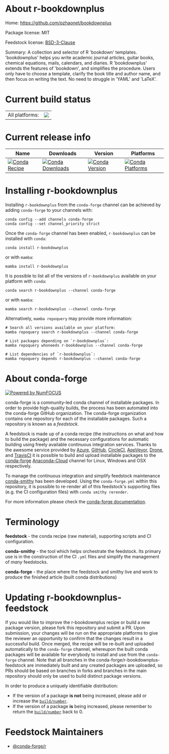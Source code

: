 About r-bookdownplus
====================

Home: https://github.com/pzhaonet/bookdownplus

Package license: MIT

Feedstock license: [BSD-3-Clause](https://github.com/conda-forge/r-bookdownplus-feedstock/blob/main/LICENSE.txt)

Summary: A collection and selector of R 'bookdown' templates. 'bookdownplus' helps you write academic journal articles, guitar books, chemical equations, mails, calendars, and diaries. R 'bookdownplus' extends the features of 'bookdown', and simplifies the procedure. Users only have to choose a template, clarify the book title and author name, and then focus on writing the text. No need to struggle in 'YAML' and 'LaTeX'.

Current build status
====================


<table><tr><td>All platforms:</td>
    <td>
      <a href="https://dev.azure.com/conda-forge/feedstock-builds/_build/latest?definitionId=10081&branchName=main">
        <img src="https://dev.azure.com/conda-forge/feedstock-builds/_apis/build/status/r-bookdownplus-feedstock?branchName=main">
      </a>
    </td>
  </tr>
</table>

Current release info
====================

| Name | Downloads | Version | Platforms |
| --- | --- | --- | --- |
| [![Conda Recipe](https://img.shields.io/badge/recipe-r--bookdownplus-green.svg)](https://anaconda.org/conda-forge/r-bookdownplus) | [![Conda Downloads](https://img.shields.io/conda/dn/conda-forge/r-bookdownplus.svg)](https://anaconda.org/conda-forge/r-bookdownplus) | [![Conda Version](https://img.shields.io/conda/vn/conda-forge/r-bookdownplus.svg)](https://anaconda.org/conda-forge/r-bookdownplus) | [![Conda Platforms](https://img.shields.io/conda/pn/conda-forge/r-bookdownplus.svg)](https://anaconda.org/conda-forge/r-bookdownplus) |

Installing r-bookdownplus
=========================

Installing `r-bookdownplus` from the `conda-forge` channel can be achieved by adding `conda-forge` to your channels with:

```
conda config --add channels conda-forge
conda config --set channel_priority strict
```

Once the `conda-forge` channel has been enabled, `r-bookdownplus` can be installed with `conda`:

```
conda install r-bookdownplus
```

or with `mamba`:

```
mamba install r-bookdownplus
```

It is possible to list all of the versions of `r-bookdownplus` available on your platform with `conda`:

```
conda search r-bookdownplus --channel conda-forge
```

or with `mamba`:

```
mamba search r-bookdownplus --channel conda-forge
```

Alternatively, `mamba repoquery` may provide more information:

```
# Search all versions available on your platform:
mamba repoquery search r-bookdownplus --channel conda-forge

# List packages depending on `r-bookdownplus`:
mamba repoquery whoneeds r-bookdownplus --channel conda-forge

# List dependencies of `r-bookdownplus`:
mamba repoquery depends r-bookdownplus --channel conda-forge
```


About conda-forge
=================

[![Powered by
NumFOCUS](https://img.shields.io/badge/powered%20by-NumFOCUS-orange.svg?style=flat&colorA=E1523D&colorB=007D8A)](https://numfocus.org)

conda-forge is a community-led conda channel of installable packages.
In order to provide high-quality builds, the process has been automated into the
conda-forge GitHub organization. The conda-forge organization contains one repository
for each of the installable packages. Such a repository is known as a *feedstock*.

A feedstock is made up of a conda recipe (the instructions on what and how to build
the package) and the necessary configurations for automatic building using freely
available continuous integration services. Thanks to the awesome service provided by
[Azure](https://azure.microsoft.com/en-us/services/devops/), [GitHub](https://github.com/),
[CircleCI](https://circleci.com/), [AppVeyor](https://www.appveyor.com/),
[Drone](https://cloud.drone.io/welcome), and [TravisCI](https://travis-ci.com/)
it is possible to build and upload installable packages to the
[conda-forge](https://anaconda.org/conda-forge) [Anaconda-Cloud](https://anaconda.org/)
channel for Linux, Windows and OSX respectively.

To manage the continuous integration and simplify feedstock maintenance
[conda-smithy](https://github.com/conda-forge/conda-smithy) has been developed.
Using the ``conda-forge.yml`` within this repository, it is possible to re-render all of
this feedstock's supporting files (e.g. the CI configuration files) with ``conda smithy rerender``.

For more information please check the [conda-forge documentation](https://conda-forge.org/docs/).

Terminology
===========

**feedstock** - the conda recipe (raw material), supporting scripts and CI configuration.

**conda-smithy** - the tool which helps orchestrate the feedstock.
                   Its primary use is in the construction of the CI ``.yml`` files
                   and simplify the management of *many* feedstocks.

**conda-forge** - the place where the feedstock and smithy live and work to
                  produce the finished article (built conda distributions)


Updating r-bookdownplus-feedstock
=================================

If you would like to improve the r-bookdownplus recipe or build a new
package version, please fork this repository and submit a PR. Upon submission,
your changes will be run on the appropriate platforms to give the reviewer an
opportunity to confirm that the changes result in a successful build. Once
merged, the recipe will be re-built and uploaded automatically to the
`conda-forge` channel, whereupon the built conda packages will be available for
everybody to install and use from the `conda-forge` channel.
Note that all branches in the conda-forge/r-bookdownplus-feedstock are
immediately built and any created packages are uploaded, so PRs should be based
on branches in forks and branches in the main repository should only be used to
build distinct package versions.

In order to produce a uniquely identifiable distribution:
 * If the version of a package **is not** being increased, please add or increase
   the [``build/number``](https://docs.conda.io/projects/conda-build/en/latest/resources/define-metadata.html#build-number-and-string).
 * If the version of a package **is** being increased, please remember to return
   the [``build/number``](https://docs.conda.io/projects/conda-build/en/latest/resources/define-metadata.html#build-number-and-string)
   back to 0.

Feedstock Maintainers
=====================

* [@conda-forge/r](https://github.com/conda-forge/r/)

